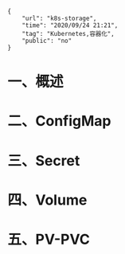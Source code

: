 ```
{
    "url": "k8s-storage",
    "time": "2020/09/24 21:21",
    "tag": "Kubernetes,容器化",
    "public": "no"
}
```

# 一、概述



# 二、ConfigMap



# 三、Secret



# 四、Volume



# 五、PV-PVC



